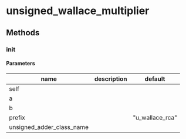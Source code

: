# unsigned_wallace_multiplier




## Methods


### __init__




#### Parameters
name | description | default
--- | --- | ---
self |  | 
a |  | 
b |  | 
prefix |  | "u_wallace_rca"
unsigned_adder_class_name |  | 




